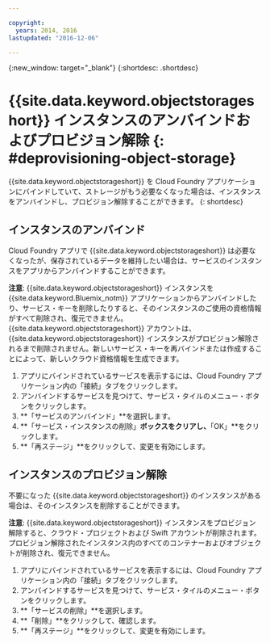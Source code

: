 ```yaml
---

copyright:
  years: 2014, 2016
lastupdated: "2016-12-06"

---
```

{:new_window: target="_blank"}
{:shortdesc: .shortdesc}

# {{site.data.keyword.objectstorageshort}} インスタンスのアンバインドおよびプロビジョン解除 {: #deprovisioning-object-storage}

{{site.data.keyword.objectstorageshort}} を Cloud Foundry アプリケーションにバインドしていて、ストレージがもう必要なくなった場合は、インスタンスをアンバインドし、プロビジョン解除することができます。
{: shortdesc}


## インスタンスのアンバインド
Cloud Foundry アプリで {{site.data.keyword.objectstorageshort}} は必要なくなったが、保存されているデータを維持したい場合は、サービスのインスタンスをアプリからアンバインドすることができます。

**注意**: {{site.data.keyword.objectstorageshort}} インスタンスを {{site.data.keyword.Bluemix_notm}} アプリケーションからアンバインドしたり、サービス・キーを削除したりすると、そのインスタンスのご使用の資格情報がすべて削除され、復元できません。{{site.data.keyword.objectstorageshort}} アカウントは、{{site.data.keyword.objectstorageshort}} インスタンスがプロビジョン解除されるまで削除されません。新しいサービス・キーを再バインドまたは作成することによって、新しいクラウド資格情報を生成できます。

1. アプリにバインドされているサービスを表示するには、Cloud Foundry アプリケーション内の「接続」タブをクリックします。
2. アンバインドするサービスを見つけて、サービス・タイルのメニュー・ボタンをクリックします。
3. **「サービスのアンバインド」**を選択します。
4. **「サービス・インスタンスの削除」**ボックスをクリアし、**「OK」**をクリックします。
5. **「再ステージ」**をクリックして、変更を有効にします。



## インスタンスのプロビジョン解除

不要になった {{site.data.keyword.objectstorageshort}} のインスタンスがある場合は、そのインスタンスを削除することができます。

**注意**: {{site.data.keyword.objectstorageshort}} インスタンスをプロビジョン解除すると、クラウド・プロジェクトおよび Swift アカウントが削除されます。プロビジョン解除されたインスタンス内のすべてのコンテナーおよびオブジェクトが削除され、復元できません。

1. アプリにバインドされているサービスを表示するには、Cloud Foundry アプリケーション内の「接続」タブをクリックします。
2. アンバインドするサービスを見つけて、サービス・タイルのメニュー・ボタンをクリックします。
3. **「サービスの削除」**を選択します。
4. **「削除」**をクリックして、確認します。
5. **「再ステージ」**をクリックして、変更を有効にします。
